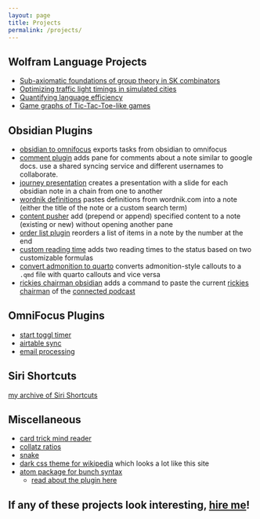 ```yaml
---
layout: page
title: Projects
permalink: /projects/
---
```

## Wolfram Language Projects
- [Sub-axiomatic foundations of group theory in SK combinators](https://community.wolfram.com/groups/-/m/t/2818259)
- [Optimizing traffic light timings in simulated cities](https://community.wolfram.com/groups/-/m/t/2579941)
- [Quantifying language efficiency](https://community.wolfram.com/groups/-/m/t/2456491)
- [Game graphs of Tic-Tac-Toe-like games](https://community.wolfram.com/groups/-/m/t/2317406)


## Obsidian Plugins
- [obsidian to omnifocus](https://github.com/lizard-heart/obsidian-to-omnifocus) exports tasks from obsidian to omnifocus
- [comment plugin](https://github.com/lizard-heart/comment-plugin-obsidian)
adds pane for comments about a note similar to google docs. use a shared syncing service and different usernames to collaborate.
- [journey presentation](https://github.com/lizard-heart/obsidian-journey-presentation)
creates a presentation with a slide for each obsidian note in a chain from one to another
- [wordnik definitions](https://github.com/lizard-heart/obsidian-wordnik-definitions) pastes definitions from wordnik.com into a note (either the title of the note or a custom search term)
- [content pusher](https://github.com/lizard-heart/obsidian-note-content-pusher) add (prepend or append) specified content to a note (existing or new) without opening another pane
- [order list plugin](https://github.com/lizard-heart/obsidian-order-list-plugin) reorders a list of items in a note by the number at the end
- [custom reading time](https://github.com/lizard-heart/obsidian-custom-reading-time) adds two reading times to the status based on two customizable formulas
- [convert admonition to quarto](https://github.com/lizard-heart/admonition-to-quarto) converts admonition-style callouts to a `.qmd` file with quarto callouts and vice versa
- [rickies chairman obsidian](https://github.com/lizard-heart/rickies-chairman-obsidian) adds a command to paste the current [rickies chairman](https://rickies.net/) of the [connected podcast](https://www.relay.fm/connected)

## OmniFocus Plugins
- [start toggl timer](https://github.com/lizard-heart/omni-focus-start-toggl-timer)
- [airtable sync](https://github.com/lizard-heart/omnifocus-airtable)
- [email processing](https://github.com/lizard-heart/omnifocus-email-processing)

## Siri Shortcuts
[my archive of Siri Shortcuts](/shortcuts/)

## Miscellaneous
- [card trick mind reader](/card-trick/)
- [collatz ratios](https://github.com/lizard-heart/collatz-ratios)
- [snake](https://snake.lizardheart.repl.co)
- [dark css theme for wikipedia](https://github.com/lizard-heart/wikiDarkMode) which looks a lot like this site
- [atom package for bunch syntax](https://atom.io/packages/language-bunch)
    - [read about the plugin here](/coding/project/2022/03/20/bunch/)

<!-- ## YouTube Videos
- [Watch all videos I have made here](/videos/)
- [Subscribe to my YouTube channel here](https://www.youtube.com/channel/UC0ZCat9S6KoR7dAiIezBfhg/) -->

## If any of these projects look interesting, [hire me](/hire)!